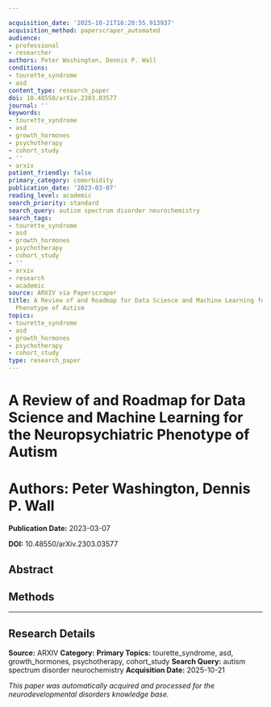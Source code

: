 ```yaml
---

acquisition_date: '2025-10-21T16:20:55.913937'
acquisition_method: paperscraper_automated
audience:
- professional
- researcher
authors: Peter Washington, Dennis P. Wall
conditions:
- tourette_syndrome
- asd
content_type: research_paper
doi: 10.48550/arXiv.2303.03577
journal: ''
keywords:
- tourette_syndrome
- asd
- growth_hormones
- psychotherapy
- cohort_study
- ''
- arxiv
patient_friendly: false
primary_category: comorbidity
publication_date: '2023-03-07'
reading_level: academic
search_priority: standard
search_query: autism spectrum disorder neurochemistry
search_tags:
- tourette_syndrome
- asd
- growth_hormones
- psychotherapy
- cohort_study
- ''
- arxiv
- research
- academic
source: ARXIV via Paperscraper
title: A Review of and Roadmap for Data Science and Machine Learning for the Neuropsychiatric
  Phenotype of Autism
topics:
- tourette_syndrome
- asd
- growth_hormones
- psychotherapy
- cohort_study
type: research_paper
---
```




# A Review of and Roadmap for Data Science and Machine Learning for the Neuropsychiatric Phenotype of Autism

# **Authors:** Peter Washington, Dennis P. Wall

**Publication Date:** 2023-03-07

**DOI:** 10.48550/arXiv.2303.03577

## Abstract

## Methods

---

## Research Details

**Source:** ARXIV
**Category:**
**Primary Topics:** tourette_syndrome, asd, growth_hormones, psychotherapy, cohort_study
**Search Query:** autism spectrum disorder neurochemistry
**Acquisition Date:** 2025-10-21

*This paper was automatically acquired and processed for the neurodevelopmental disorders knowledge base.*
